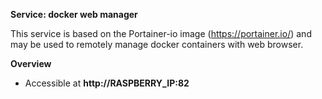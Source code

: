 **Service: docker web manager**

This service is based on the Portainer-io image (https://portainer.io/) and may be used to remotely manage docker containers with web browser. 

**Overview**

* Accessible at **http://RASPBERRY_IP:82**  

